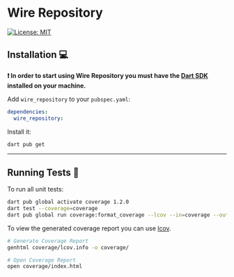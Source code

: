 # Wire Repository

[![License: MIT][license_badge]][license_link]

## Installation 💻

**❗ In order to start using Wire Repository you must have the [Dart SDK][dart_install_link] installed on your machine.**

Add `wire_repository` to your `pubspec.yaml`:

```yaml
dependencies:
  wire_repository:
```

Install it:

```sh
dart pub get
```

---

## Running Tests 🧪

To run all unit tests:

```sh
dart pub global activate coverage 1.2.0
dart test --coverage=coverage
dart pub global run coverage:format_coverage --lcov --in=coverage --out=coverage/lcov.info
```

To view the generated coverage report you can use [lcov](https://github.com/linux-test-project/lcov).

```sh
# Generate Coverage Report
genhtml coverage/lcov.info -o coverage/

# Open Coverage Report
open coverage/index.html
```

[dart_install_link]: https://dart.dev/get-dart
[github_actions_link]: https://docs.github.com/en/actions/learn-github-actions
[license_badge]: https://img.shields.io/badge/license-MIT-blue.svg
[license_link]: https://opensource.org/licenses/MIT
